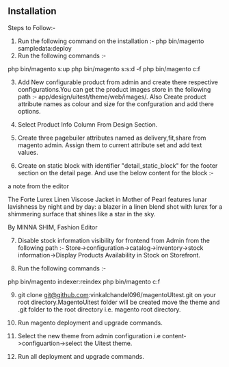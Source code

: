 ## Installation

Steps to Follow:- 

1. Run the following command on the installation :- php bin/magento sampledata:deploy
2. Run the following commands :- 

php bin/magento s:up 
php bin/magento s:s:d -f
php bin/magento c:f

3. Add New configurable product from admin and create there respective configurations.You can get the product images store in the following path :- app/design/uitest/theme/web/images/. Also Create product attribute names as colour and size for the confguration and add there options.

4. Select Product Info Column From Design Section.

5. Create three pagebuiler attributes named as delivery,fit,share from magento admin. Assign them to current attribute set and add text values.

6. Create on static block with identifier "detail_static_block" for the footer section on the detail page. And use the below content for the block :- 

<div class="detailStaticBlock">
  <p>a note from the editor</p>
<div class="detailsStaticcontent">
  <p>The Forte Lurex Linen Viscose Jacket in Mother of Pearl features lunar lavishness by night and by day: a blazer in a linen blend shot with lurex for a shimmering surface that shines like a star in the sky. </p>
</div>
<div class="authorName">
<p>By MINNA SHIM, Fashion Editor</p>
</div>
</div>

7. Disable stock information visibility for frontend from Admin from the following path :- Store->configuration->catalog->inventory->stock information->Display Products Availability in Stock on Storefront.

8. Run the following commands :- 

php bin/magento indexer:reindex
php bin/magento c:f

9. git clone git@github.com:vinkalchandel096/magentoUItest.git on your root directory.MagentoUitest folder will be created move the theme and .git folder to the root directory i.e. magento root directory.

10. Run magento deployment and upgrade commands.

11. Select the new theme from admin configuration i.e content->configuartion->select the Uitest theme.

12. Run all deployment and upgrade commands.